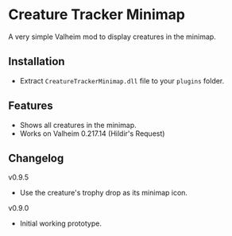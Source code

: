 # Creature Tracker Minimap

A very simple Valheim mod to display creatures in the minimap.

## Installation

- Extract `CreatureTrackerMinimap.dll` file to your `plugins` folder.

## Features

- Shows all creatures in the minimap.
- Works on Valheim 0.217.14 (Hildir's Request)

## Changelog

v0.9.5
- Use the creature's trophy drop as its minimap icon.

v0.9.0
- Initial working prototype.
